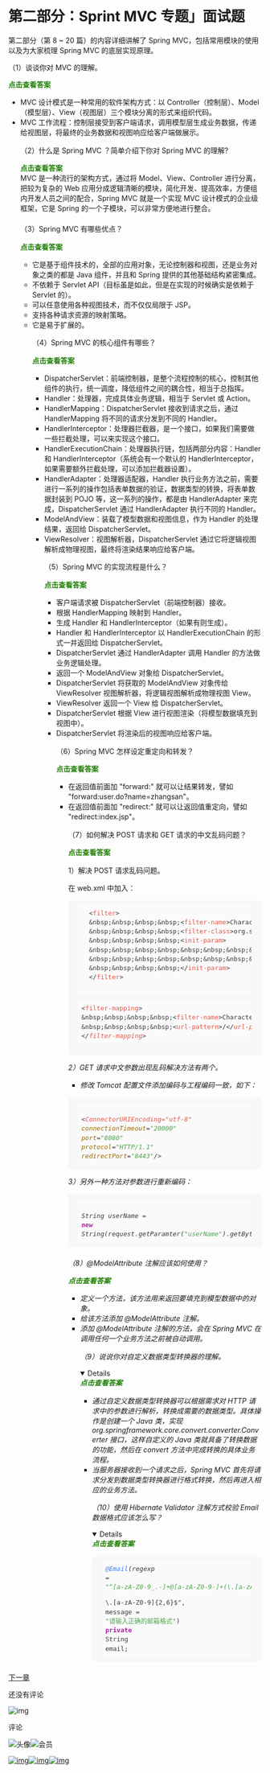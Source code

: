 # 第二部分：Sprint MVC 专题」面试题

第二部分（第 8 ~ 20 篇）的内容详细讲解了 Spring MVC，包括常用模块的使用以及为大家梳理 Spring MVC 的底层实现原理。

（1）谈谈你对 MVC 的理解。



<details stylecolor="red" open="" style="box-sizing: border-box; outline: 0px !important; display: block;"><summary style="box-sizing: border-box; outline: 0px !important; display: block;"><b style="box-sizing: border-box; outline: 0px !important; font-weight: 700;"><font color="207f06" style="box-sizing: border-box; outline: 0px !important;">点击查看答案</font></b></summary><p style="box-sizing: border-box; outline: 0px !important; margin: 0px 0px 1.1em;"></p><ul style="box-sizing: border-box; outline: 0px !important; margin-top: 0px; margin-bottom: 1.1em;"><li style="box-sizing: border-box; outline: 0px !important;">MVC 设计模式是一种常用的软件架构方式：以 Controller（控制层）、Model（模型层）、View（视图层）三个模块分离的形式来组织代码。</li><li style="box-sizing: border-box; outline: 0px !important;">MVC 工作流程：控制层接受到客户端请求，调用模型层生成业务数据，传递给视图层，将最终的业务数据和视图响应给客户端做展示。<p style="box-sizing: border-box; outline: 0px !important; margin: 0px 0px 1.1em;"></p><dl style="box-sizing: border-box; outline: 0px !important; margin-top: 0px; margin-bottom: 21px;"><dt style="box-sizing: border-box; outline: 0px !important; line-height: 1.45; font-weight: 700; margin-top: 5px; margin-bottom: 5px;"></dt><p style="box-sizing: border-box; outline: 0px !important; margin: 0px 0px 1.1em;">（2）什么是 Spring MVC ？简单介绍下你对 Spring MVC 的理解?</p><p style="box-sizing: border-box; outline: 0px !important; margin: 0px 0px 1.1em;"></p><details stylecolor="red" open="" style="box-sizing: border-box; outline: 0px !important; display: block;"><summary style="box-sizing: border-box; outline: 0px !important; display: block;"><b style="box-sizing: border-box; outline: 0px !important; font-weight: 700;"><font color="207f06" style="box-sizing: border-box; outline: 0px !important;">点击查看答案</font></b></summary><p style="box-sizing: border-box; outline: 0px !important; margin: 0px 0px 1.1em;">MVC 是一种流行的架构方式，通过将 Model、View、Controller 进行分离，把较为复杂的 Web 应用分成逻辑清晰的模块，简化开发、提高效率，方便组内开发人员之间的配合，Spring MVC 就是一个实现 MVC 设计模式的企业级框架，它是 Spring 的一个子模块，可以非常方便地进行整合。</p><dl style="box-sizing: border-box; outline: 0px !important; margin-top: 0px; margin-bottom: 21px;"><dt style="box-sizing: border-box; outline: 0px !important; line-height: 1.45; font-weight: 700; margin-top: 5px; margin-bottom: 5px;"></dt><dd style="box-sizing: border-box; outline: 0px !important; line-height: 1.45; margin-left: 40px; margin-top: 5px; margin-bottom: 5px;"></dd></dl></details><p style="box-sizing: border-box; outline: 0px !important; margin: 0px 0px 1.1em;"></p><p style="box-sizing: border-box; outline: 0px !important; margin: 0px 0px 1.1em;">（3）Spring MVC 有哪些优点？</p><p style="box-sizing: border-box; outline: 0px !important; margin: 0px 0px 1.1em;"></p><details stylecolor="red" open="" style="box-sizing: border-box; outline: 0px !important; display: block;"><summary style="box-sizing: border-box; outline: 0px !important; display: block;"><b style="box-sizing: border-box; outline: 0px !important; font-weight: 700;"><font color="207f06" style="box-sizing: border-box; outline: 0px !important;">点击查看答案</font></b></summary><p style="box-sizing: border-box; outline: 0px !important; margin: 0px 0px 1.1em;"></p><ul style="box-sizing: border-box; outline: 0px !important; margin-top: 0px; margin-bottom: 1.1em;"><li style="box-sizing: border-box; outline: 0px !important;">它是基于组件技术的，全部的应用对象，无论控制器和视图，还是业务对象之类的都是 Java 组件，并且和 Spring 提供的其他基础结构紧密集成。</li><li style="box-sizing: border-box; outline: 0px !important;">不依赖于 Servlet API（目标虽是如此，但是在实现的时候确实是依赖于 Servlet 的）。</li><li style="box-sizing: border-box; outline: 0px !important;">可以任意使用各种视图技术，而不仅仅局限于 JSP。</li><li style="box-sizing: border-box; outline: 0px !important;">支持各种请求资源的映射策略。</li><li style="box-sizing: border-box; outline: 0px !important;">它是易于扩展的。<p style="box-sizing: border-box; outline: 0px !important; margin: 0px 0px 1.1em;"></p><dl style="box-sizing: border-box; outline: 0px !important; margin-top: 0px; margin-bottom: 21px;"><dt style="box-sizing: border-box; outline: 0px !important; line-height: 1.45; font-weight: 700; margin-top: 5px; margin-bottom: 5px;"></dt><p style="box-sizing: border-box; outline: 0px !important; margin: 0px 0px 1.1em;">（4）Spring MVC 的核心组件有哪些？</p><p style="box-sizing: border-box; outline: 0px !important; margin: 0px 0px 1.1em;"></p><details stylecolor="red" open="" style="box-sizing: border-box; outline: 0px !important; display: block;"><summary style="box-sizing: border-box; outline: 0px !important; display: block;"><b style="box-sizing: border-box; outline: 0px !important; font-weight: 700;"><font color="207f06" style="box-sizing: border-box; outline: 0px !important;">点击查看答案</font></b></summary><p style="box-sizing: border-box; outline: 0px !important; margin: 0px 0px 1.1em;"></p><ul style="box-sizing: border-box; outline: 0px !important; margin-top: 0px; margin-bottom: 1.1em;"><li style="box-sizing: border-box; outline: 0px !important;">DispatcherServlet：前端控制器，是整个流程控制的核心，控制其他组件的执行，统一调度，降低组件之间的耦合性，相当于总指挥。</li><li style="box-sizing: border-box; outline: 0px !important;">Handler：处理器，完成具体业务逻辑，相当于 Servlet 或 Action。</li><li style="box-sizing: border-box; outline: 0px !important;">HandlerMapping：DispatcherServlet 接收到请求之后，通过 HandlerMapping 将不同的请求分发到不同的 Handler。</li><li style="box-sizing: border-box; outline: 0px !important;">HandlerInterceptor：处理器拦截器，是一个接口，如果我们需要做一些拦截处理，可以来实现这个接口。</li><li style="box-sizing: border-box; outline: 0px !important;">HandlerExecutionChain：处理器执行链，包括两部分内容：Handler 和 HandlerInterceptor（系统会有一个默认的 HandlerInterceptor，如果需要额外拦截处理，可以添加拦截器设置）。</li><li style="box-sizing: border-box; outline: 0px !important;">HandlerAdapter：处理器适配器，Handler 执行业务方法之前，需要进行一系列的操作包括表单数据的验证，数据类型的转换，将表单数据封装到 POJO 等，这一系列的操作，都是由 HandlerAdapter 来完成，DispatcherServlet 通过 HandlerAdapter 执行不同的 Handler。</li><li style="box-sizing: border-box; outline: 0px !important;">ModelAndView：装载了模型数据和视图信息，作为 Handler 的处理结果，返回给 DispatcherServlet。</li><li style="box-sizing: border-box; outline: 0px !important;">ViewResolver：视图解析器，DispatcherServlet 通过它将逻辑视图解析成物理视图，最终将渲染结果响应给客户端。<p style="box-sizing: border-box; outline: 0px !important; margin: 0px 0px 1.1em;"></p><dl style="box-sizing: border-box; outline: 0px !important; margin-top: 0px; margin-bottom: 21px;"><dt style="box-sizing: border-box; outline: 0px !important; line-height: 1.45; font-weight: 700; margin-top: 5px; margin-bottom: 5px;"></dt><p style="box-sizing: border-box; outline: 0px !important; margin: 0px 0px 1.1em;">（5）Spring MVC 的实现流程是什么？</p><p style="box-sizing: border-box; outline: 0px !important; margin: 0px 0px 1.1em;"></p><details stylecolor="red" open="" style="box-sizing: border-box; outline: 0px !important; display: block;"><summary style="box-sizing: border-box; outline: 0px !important; display: block;"><b style="box-sizing: border-box; outline: 0px !important; font-weight: 700;"><font color="207f06" style="box-sizing: border-box; outline: 0px !important;">点击查看答案</font></b></summary><p style="box-sizing: border-box; outline: 0px !important; margin: 0px 0px 1.1em;"></p><ul style="box-sizing: border-box; outline: 0px !important; margin-top: 0px; margin-bottom: 1.1em;"><li style="box-sizing: border-box; outline: 0px !important;">客户端请求被 DispatcherServlet（前端控制器）接收。</li><li style="box-sizing: border-box; outline: 0px !important;">根据 HandlerMapping 映射到 Handler。</li><li style="box-sizing: border-box; outline: 0px !important;">生成 Handler 和 HandlerInterceptor（如果有则生成）。</li><li style="box-sizing: border-box; outline: 0px !important;">Handler 和 HandlerInterceptor 以 HandlerExecutionChain 的形式一并返回给 DispatcherServlet。</li><li style="box-sizing: border-box; outline: 0px !important;">DispatcherServlet 通过 HandlerAdapter 调用 Handler 的方法做业务逻辑处理。</li><li style="box-sizing: border-box; outline: 0px !important;">返回一个 ModelAndView 对象给 DispatcherServlet。</li><li style="box-sizing: border-box; outline: 0px !important;">DispatcherServlet 将获取的 ModelAndView 对象传给 ViewResolver 视图解析器，将逻辑视图解析成物理视图 View。</li><li style="box-sizing: border-box; outline: 0px !important;">ViewResolver 返回一个 View 给 DispatcherServlet。</li><li style="box-sizing: border-box; outline: 0px !important;">DispatcherServlet 根据 View 进行视图渲染（将模型数据填充到视图中）。</li><li style="box-sizing: border-box; outline: 0px !important;">DispatcherServlet 将渲染后的视图响应给客户端。<p style="box-sizing: border-box; outline: 0px !important; margin: 0px 0px 1.1em;"></p><dl style="box-sizing: border-box; outline: 0px !important; margin-top: 0px; margin-bottom: 21px;"><dt style="box-sizing: border-box; outline: 0px !important; line-height: 1.45; font-weight: 700; margin-top: 5px; margin-bottom: 5px;"></dt><p style="box-sizing: border-box; outline: 0px !important; margin: 0px 0px 1.1em;">（6）Spring MVC 怎样设定重定向和转发？</p><p style="box-sizing: border-box; outline: 0px !important; margin: 0px 0px 1.1em;"></p><details stylecolor="red" open="" style="box-sizing: border-box; outline: 0px !important; display: block;"><summary style="box-sizing: border-box; outline: 0px !important; display: block;"><b style="box-sizing: border-box; outline: 0px !important; font-weight: 700;"><font color="207f06" style="box-sizing: border-box; outline: 0px !important;">点击查看答案</font></b></summary><p style="box-sizing: border-box; outline: 0px !important; margin: 0px 0px 1.1em;"></p><ul style="box-sizing: border-box; outline: 0px !important; margin-top: 0px; margin-bottom: 1.1em;"><li style="box-sizing: border-box; outline: 0px !important;">在返回值前面加 "forward:" 就可以让结果转发，譬如 "forward:user.do?name=zhangsan"。</li><li style="box-sizing: border-box; outline: 0px !important;">在返回值前面加 "redirect:" 就可以让返回值重定向，譬如 "redirect:index.jsp"。<p style="box-sizing: border-box; outline: 0px !important; margin: 0px 0px 1.1em;"></p><dl style="box-sizing: border-box; outline: 0px !important; margin-top: 0px; margin-bottom: 21px;"><dt style="box-sizing: border-box; outline: 0px !important; line-height: 1.45; font-weight: 700; margin-top: 5px; margin-bottom: 5px;"></dt><p style="box-sizing: border-box; outline: 0px !important; margin: 0px 0px 1.1em;">（7）如何解决 POST 请求和 GET 请求的中文乱码问题？</p><p style="box-sizing: border-box; outline: 0px !important; margin: 0px 0px 1.1em;"></p><details stylecolor="red" open="" style="box-sizing: border-box; outline: 0px !important; display: block;"><summary style="box-sizing: border-box; outline: 0px !important; display: block;"><b style="box-sizing: border-box; outline: 0px !important; font-weight: 700;"><font color="207f06" style="box-sizing: border-box; outline: 0px !important;">点击查看答案</font></b></summary><p style="box-sizing: border-box; outline: 0px !important; margin: 0px 0px 1.1em;"></p><p style="box-sizing: border-box; outline: 0px !important; margin: 0px 0px 1.1em;">1）解决 POST 请求乱码问题。</p><p style="box-sizing: border-box; outline: 0px !important; margin: 0px 0px 1.1em;">在 web.xml 中加入：</p><pre style="box-sizing: border-box; outline: 0px !important; overflow: auto; font-family: &quot;Source Code Pro&quot;, monospace; font-size: 0.9em; display: block; padding: 10px 20px; margin: 0px 0px 1.1em; line-height: 1.45; color: rgb(51, 51, 51); word-break: break-word; overflow-wrap: break-word; background-color: rgba(128, 128, 128, 0.05); border: 0px; border-radius: 5px; white-space: pre; text-align: start;"><code class="xml language-xml hljs" style="box-sizing: border-box; outline: 0px !important; font-family: &quot;Source Code Pro&quot;, monospace; font-size: inherit; padding: 0.5em; color: rgb(56, 58, 66); background: rgb(250, 250, 250); border-radius: 0px; white-space: pre; display: block; overflow-x: auto; opacity: 1;">  <span class="hljs-tag" style="box-sizing: border-box; outline: 0px !important;">&lt;<span class="hljs-name" style="box-sizing: border-box; outline: 0px !important; color: rgb(228, 86, 73);">filter</span>&gt;</span>
  &amp;nbsp;&amp;nbsp;&amp;nbsp;&amp;nbsp;<span class="hljs-tag" style="box-sizing: border-box; outline: 0px !important;">&lt;<span class="hljs-name" style="box-sizing: border-box; outline: 0px !important; color: rgb(228, 86, 73);">filter-name</span>&gt;</span>CharacterEncodingFilter<span class="hljs-tag" style="box-sizing: border-box; outline: 0px !important;">&lt;/<span class="hljs-name" style="box-sizing: border-box; outline: 0px !important; color: rgb(228, 86, 73);">filter-name</span>&gt;</span>
  &amp;nbsp;&amp;nbsp;&amp;nbsp;&amp;nbsp;<span class="hljs-tag" style="box-sizing: border-box; outline: 0px !important;">&lt;<span class="hljs-name" style="box-sizing: border-box; outline: 0px !important; color: rgb(228, 86, 73);">filter-class</span>&gt;</span>org.springframework.web.filter.CharacterEncodingFilter<span class="hljs-tag" style="box-sizing: border-box; outline: 0px !important;">&lt;/<span class="hljs-name" style="box-sizing: border-box; outline: 0px !important; color: rgb(228, 86, 73);">filter-class</span>&gt;</span>
  &amp;nbsp;&amp;nbsp;&amp;nbsp;&amp;nbsp;<span class="hljs-tag" style="box-sizing: border-box; outline: 0px !important;">&lt;<span class="hljs-name" style="box-sizing: border-box; outline: 0px !important; color: rgb(228, 86, 73);">init-param</span>&gt;</span>
  &amp;nbsp;&amp;nbsp;&amp;nbsp;&amp;nbsp;&amp;nbsp;&amp;nbsp;&amp;nbsp;&amp;nbsp;<span class="hljs-tag" style="box-sizing: border-box; outline: 0px !important;">&lt;<span class="hljs-name" style="box-sizing: border-box; outline: 0px !important; color: rgb(228, 86, 73);">param-name</span>&gt;</span>encoding<span class="hljs-tag" style="box-sizing: border-box; outline: 0px !important;">&lt;/<span class="hljs-name" style="box-sizing: border-box; outline: 0px !important; color: rgb(228, 86, 73);">param-name</span>&gt;</span>
  &amp;nbsp;&amp;nbsp;&amp;nbsp;&amp;nbsp;&amp;nbsp;&amp;nbsp;&amp;nbsp;&amp;nbsp;<span class="hljs-tag" style="box-sizing: border-box; outline: 0px !important;">&lt;<span class="hljs-name" style="box-sizing: border-box; outline: 0px !important; color: rgb(228, 86, 73);">param-value</span>&gt;</span>utf-8<span class="hljs-tag" style="box-sizing: border-box; outline: 0px !important;">&lt;/<span class="hljs-name" style="box-sizing: border-box; outline: 0px !important; color: rgb(228, 86, 73);">param-value</span>&gt;</span>
  &amp;nbsp;&amp;nbsp;&amp;nbsp;&amp;nbsp;<span class="hljs-tag" style="box-sizing: border-box; outline: 0px !important;">&lt;/<span class="hljs-name" style="box-sizing: border-box; outline: 0px !important; color: rgb(228, 86, 73);">init-param</span>&gt;</span>
  <span class="hljs-tag" style="box-sizing: border-box; outline: 0px !important;">&lt;/<span class="hljs-name" style="box-sizing: border-box; outline: 0px !important; color: rgb(228, 86, 73);">filter</span>&gt;</span>

  <span class="hljs-tag" style="box-sizing: border-box; outline: 0px !important;">&lt;<span class="hljs-name" style="box-sizing: border-box; outline: 0px !important; color: rgb(228, 86, 73);">filter-mapping</span>&gt;</span>
  &amp;nbsp;&amp;nbsp;&amp;nbsp;&amp;nbsp;<span class="hljs-tag" style="box-sizing: border-box; outline: 0px !important;">&lt;<span class="hljs-name" style="box-sizing: border-box; outline: 0px !important; color: rgb(228, 86, 73);">filter-name</span>&gt;</span>CharacterEncodingFilter<span class="hljs-tag" style="box-sizing: border-box; outline: 0px !important;">&lt;/<span class="hljs-name" style="box-sizing: border-box; outline: 0px !important; color: rgb(228, 86, 73);">filter-name</span>&gt;</span>
  &amp;nbsp;&amp;nbsp;&amp;nbsp;&amp;nbsp;<span class="hljs-tag" style="box-sizing: border-box; outline: 0px !important;">&lt;<span class="hljs-name" style="box-sizing: border-box; outline: 0px !important; color: rgb(228, 86, 73);">url-pattern</span>&gt;</span>/*<span class="hljs-tag" style="box-sizing: border-box; outline: 0px !important;">&lt;/<span class="hljs-name" style="box-sizing: border-box; outline: 0px !important; color: rgb(228, 86, 73);">url-pattern</span>&gt;</span>
  <span class="hljs-tag" style="box-sizing: border-box; outline: 0px !important;">&lt;/<span class="hljs-name" style="box-sizing: border-box; outline: 0px !important; color: rgb(228, 86, 73);">filter-mapping</span>&gt;</span>
</code></pre><p style="box-sizing: border-box; outline: 0px !important; margin: 0px 0px 1.1em;">2）GET 请求中文参数出现乱码解决方法有两个。</p><ul style="box-sizing: border-box; outline: 0px !important; margin-top: 0px; margin-bottom: 1.1em;"><li style="box-sizing: border-box; outline: 0px !important;">修改 Tomcat 配置文件添加编码与工程编码一致，如下：</li></ul><pre style="box-sizing: border-box; outline: 0px !important; overflow: auto; font-family: &quot;Source Code Pro&quot;, monospace; font-size: 0.9em; display: block; padding: 10px 20px; margin: 0px 0px 1.1em; line-height: 1.45; color: rgb(51, 51, 51); word-break: break-word; overflow-wrap: break-word; background-color: rgba(128, 128, 128, 0.05); border: 0px; border-radius: 5px; white-space: pre; text-align: start;"><code class="xml language-xml hljs" style="box-sizing: border-box; outline: 0px !important; font-family: &quot;Source Code Pro&quot;, monospace; font-size: inherit; padding: 0.5em; color: rgb(56, 58, 66); background: rgb(250, 250, 250); border-radius: 0px; white-space: pre; display: block; overflow-x: auto; opacity: 1;">    <span class="hljs-tag" style="box-sizing: border-box; outline: 0px !important;">&lt;<span class="hljs-name" style="box-sizing: border-box; outline: 0px !important; color: rgb(228, 86, 73);">ConnectorURIEncoding="utf-8"</span> <span class="hljs-attr" style="box-sizing: border-box; outline: 0px !important; color: rgb(152, 104, 1);">connectionTimeout</span>=<span class="hljs-string" style="box-sizing: border-box; outline: 0px !important; color: rgb(80, 161, 79);">"20000"</span> <span class="hljs-attr" style="box-sizing: border-box; outline: 0px !important; color: rgb(152, 104, 1);">port</span>=<span class="hljs-string" style="box-sizing: border-box; outline: 0px !important; color: rgb(80, 161, 79);">"8080"</span> <span class="hljs-attr" style="box-sizing: border-box; outline: 0px !important; color: rgb(152, 104, 1);">protocol</span>=<span class="hljs-string" style="box-sizing: border-box; outline: 0px !important; color: rgb(80, 161, 79);">"HTTP/1.1"</span> <span class="hljs-attr" style="box-sizing: border-box; outline: 0px !important; color: rgb(152, 104, 1);">redirectPort</span>=<span class="hljs-string" style="box-sizing: border-box; outline: 0px !important; color: rgb(80, 161, 79);">"8443"</span>/&gt;</span>
</code></pre><p style="box-sizing: border-box; outline: 0px !important; margin: 0px 0px 1.1em;">3）另外一种方法对参数进行重新编码：</p><pre style="box-sizing: border-box; outline: 0px !important; overflow: auto; font-family: &quot;Source Code Pro&quot;, monospace; font-size: 0.9em; display: block; padding: 10px 20px; margin: 0px 0px 1.1em; line-height: 1.45; color: rgb(51, 51, 51); word-break: break-word; overflow-wrap: break-word; background-color: rgba(128, 128, 128, 0.05); border: 0px; border-radius: 5px; white-space: pre; text-align: start;"><code class="java language-java hljs" style="box-sizing: border-box; outline: 0px !important; font-family: &quot;Source Code Pro&quot;, monospace; font-size: inherit; padding: 0.5em; color: rgb(56, 58, 66); background: rgb(250, 250, 250); border-radius: 0px; white-space: pre; display: block; overflow-x: auto;">    String userName = <span class="hljs-keyword" style="box-sizing: border-box; outline: 0px !important; font-weight: 700; color: rgb(166, 38, 164);">new</span> String(request.getParamter(<span class="hljs-string" style="box-sizing: border-box; outline: 0px !important; color: rgb(80, 161, 79);">"userName"</span>).getBytes(<span class="hljs-string" style="box-sizing: border-box; outline: 0px !important; color: rgb(80, 161, 79);">"ISO8859-1"</span>),<span class="hljs-string" style="box-sizing: border-box; outline: 0px !important; color: rgb(80, 161, 79);">"utf-8"</span>);
</code></pre><p style="box-sizing: border-box; outline: 0px !important; margin: 0px 0px 1.1em;"></p><dl style="box-sizing: border-box; outline: 0px !important; margin-top: 0px; margin-bottom: 21px;"><dt style="box-sizing: border-box; outline: 0px !important; line-height: 1.45; font-weight: 700; margin-top: 5px; margin-bottom: 5px;"></dt><dd style="box-sizing: border-box; outline: 0px !important; line-height: 1.45; margin-left: 40px; margin-top: 5px; margin-bottom: 5px;"></dd></dl></details><p style="box-sizing: border-box; outline: 0px !important; margin: 0px 0px 1.1em;"></p><p style="box-sizing: border-box; outline: 0px !important; margin: 0px 0px 1.1em;">（8）@ModelAttribute 注解应该如何使用？</p><p style="box-sizing: border-box; outline: 0px !important; margin: 0px 0px 1.1em;"></p><details stylecolor="red" open="" style="box-sizing: border-box; outline: 0px !important; display: block;"><summary style="box-sizing: border-box; outline: 0px !important; display: block;"><b style="box-sizing: border-box; outline: 0px !important; font-weight: 700;"><font color="207f06" style="box-sizing: border-box; outline: 0px !important;">点击查看答案</font></b></summary><p style="box-sizing: border-box; outline: 0px !important; margin: 0px 0px 1.1em;"></p><ul style="box-sizing: border-box; outline: 0px !important; margin-top: 0px; margin-bottom: 1.1em;"><li style="box-sizing: border-box; outline: 0px !important;">定义一个方法，该方法用来返回要填充到模型数据中的对象。</li><li style="box-sizing: border-box; outline: 0px !important;">给该方法添加 @ModelAttribute 注解。</li><li style="box-sizing: border-box; outline: 0px !important;">添加 @ModelAttribute 注解的方法，会在 Spring MVC 在调用任何一个业务方法之前被自动调用。<p style="box-sizing: border-box; outline: 0px !important; margin: 0px 0px 1.1em;"></p><dl style="box-sizing: border-box; outline: 0px !important; margin-top: 0px; margin-bottom: 21px;"><dt style="box-sizing: border-box; outline: 0px !important; line-height: 1.45; font-weight: 700; margin-top: 5px; margin-bottom: 5px;"></dt><p style="box-sizing: border-box; outline: 0px !important; margin: 0px 0px 1.1em;">（9）说说你对自定义数据类型转换器的理解。</p><p style="box-sizing: border-box; outline: 0px !important; margin: 0px 0px 1.1em;"></p><details stylecolor="red" open="" style="box-sizing: border-box; outline: 0px !important; display: block;"><summary style="box-sizing: border-box; outline: 0px !important; display: block;"><b style="box-sizing: border-box; outline: 0px !important; font-weight: 700;"><font color="207f06" style="box-sizing: border-box; outline: 0px !important;">点击查看答案</font></b></summary><p style="box-sizing: border-box; outline: 0px !important; margin: 0px 0px 1.1em;"></p><ul style="box-sizing: border-box; outline: 0px !important; margin-top: 0px; margin-bottom: 1.1em;"><li style="box-sizing: border-box; outline: 0px !important;">通过自定义数据类型转换器可以根据需求对 HTTP 请求中的参数进行解析，转换成需要的数据类型。具体操作是创建一个 Java 类，实现 org.springframework.core.convert.converter.Converter 接口，这样自定义的 Java 类就具备了转换数据的功能，然后在 convert 方法中完成转换的具体业务流程。</li><li style="box-sizing: border-box; outline: 0px !important;">当服务器接收到一个请求之后，Spring MVC 首先将请求分发到数据类型转换器进行格式转换，然后再进入相应的业务方法。<p style="box-sizing: border-box; outline: 0px !important; margin: 0px 0px 1.1em;"></p><dl style="box-sizing: border-box; outline: 0px !important; margin-top: 0px; margin-bottom: 21px;"><dt style="box-sizing: border-box; outline: 0px !important; line-height: 1.45; font-weight: 700; margin-top: 5px; margin-bottom: 5px;"></dt><p style="box-sizing: border-box; outline: 0px !important; margin: 0px 0px 1.1em;">（10）使用 Hibernate Validator 注解方式校验 Email 数据格式应该怎么写？</p><p style="box-sizing: border-box; outline: 0px !important; margin: 0px 0px 1.1em;"></p><details stylecolor="red" open="" style="box-sizing: border-box; outline: 0px !important; display: block;"><summary style="box-sizing: border-box; outline: 0px !important; display: block;"><b style="box-sizing: border-box; outline: 0px !important; font-weight: 700;"><font color="207f06" style="box-sizing: border-box; outline: 0px !important;">点击查看答案</font></b></summary><p style="box-sizing: border-box; outline: 0px !important; margin: 0px 0px 1.1em;"></p><pre style="box-sizing: border-box; outline: 0px !important; overflow: auto; font-family: &quot;Source Code Pro&quot;, monospace; font-size: 0.9em; display: block; padding: 10px 20px; margin: 0px 0px 1.1em; line-height: 1.45; color: rgb(51, 51, 51); word-break: break-word; overflow-wrap: break-word; background-color: rgba(128, 128, 128, 0.05); border: 0px; border-radius: 5px; white-space: pre; text-align: start;"><code class="java language-java hljs" style="box-sizing: border-box; outline: 0px !important; font-family: &quot;Source Code Pro&quot;, monospace; font-size: inherit; padding: 0.5em; color: rgb(56, 58, 66); background: rgb(250, 250, 250); border-radius: 0px; white-space: pre; display: block; overflow-x: auto;"><span class="hljs-meta" style="box-sizing: border-box; outline: 0px !important; color: rgb(64, 120, 242);">@Email</span>(regexp = <span class="hljs-string" style="box-sizing: border-box; outline: 0px !important; color: rgb(80, 161, 79);">"^[a-zA-Z0-9_.-]+@[a-zA-Z0-9-]+(\\.[a-zA-Z0-9-]+)*\\.[a-zA-Z0-9]{2,6}$"</span>, message = <span class="hljs-string" style="box-sizing: border-box; outline: 0px !important; color: rgb(80, 161, 79);">"请输入正确的邮箱格式"</span>)
<span class="hljs-keyword" style="box-sizing: border-box; outline: 0px !important; font-weight: 700; color: rgb(166, 38, 164);">private</span> String email;</code></pre><p style="box-sizing: border-box; outline: 0px !important; margin: 0px 0px 1.1em;"></p><dl style="box-sizing: border-box; outline: 0px !important; margin-top: 0px; margin-bottom: 21px;"><dt style="box-sizing: border-box; outline: 0px !important; line-height: 1.45; font-weight: 700; margin-top: 5px; margin-bottom: 5px;"></dt><dd style="box-sizing: border-box; outline: 0px !important; line-height: 1.45; margin-left: 40px; margin-top: 5px; margin-bottom: 5px;"></dd></dl></details><p style="box-sizing: border-box; outline: 0px !important; margin: 0px 0px 1.1em;"></p></dl></li></ul></details></dl></li></ul></details></dl></li></ul></details></dl></li></ul></details></dl></li></ul></details></dl></li></ul></details></dl></li></ul></details>

[下一章](https://gitbook.cn/gitchat/column/5d2daffbb81adb3aa8cab878/topic/5d397aea5cb0841421684ed1)

还没有评论

![img](https://images.gitbook.cn/cbf29c00-9cce-11e7-a7fd-c3c7c988b457)

评论

![头像](https://images.gitbook.cn/cbf29c00-9cce-11e7-a7fd-c3c7c988b457?imageView2/1/w/400/h/400)![会员](https://images.gitbook.cn/Fs1dnXRaGzLHd9qYugGYoN19y_wq)

[![img](https://images.gitbook.cn/FpSbhHm3h6WES5hn4w40N_6Q0MeQ)](javascript:void(0);)[![img](https://images.gitbook.cn/FgSSF-370MrbM8OfqXfoxgvy8cQH)](https://gitbook.cn/gitchat/column/5d2daffbb81adb3aa8cab878/topic/5d3973905cb0841421684dc7)[![img](https://images.gitbook.cn/FjgJ4XLW9H4RtOuM2kMcB2Pc-NRq)](https://gitbook.cn/gitchat/column/5d2daffbb81adb3aa8cab878/topic/5d397aea5cb0841421684ed1)

<iframe id="blockbyte-bs-sidebar" class="notranslate" data-pos="left" style="box-sizing: border-box; outline: 0px !important; opacity: 0; pointer-events: none; position: fixed; top: 0px; left: 0px; width: 350px; max-width: none; height: 0px; z-index: 2147483646; border: none; transform: translate3d(-350px, 0px, 0px); transition: width 0s ease 0.3s, height 0s ease 0.3s, opacity 0.3s ease 0s, transform 0.3s ease 0s; background-color: rgba(255, 255, 255, 0.8) !important; display: block !important;"></iframe>
